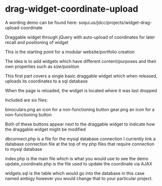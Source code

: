 # drag-widget-coordinate-upload

A wording demo can be found here: soqui.us/jdcc/projects/widget-drag-upload-coordinate

Draggable widget through jQuery with auto-upload of coordinates for later recall and positioning of widget

This is the starting point for a modular website/portfolio creation

The idea is to add widgets which have different content/purposes and their own properties such as size/position

This first part covers a single basic draggable widget which when released, uploads its coordinates to a sql database

When the page is reloaded, the widget is located where it was last dropped

Included are six files:

binoculars.png an icon for a non-functioning button
gear.png an icon for a non-functioning button

Both of these buttons appear next to the draggable widget to indicate how the draggable widget might be modified

dbconnect.php is a file for the mysql database connection
I currently link a database connection file at the top of my php files that require connection to mysql database

index.php is the main file which is what you would use to see the demo
update_coordinate.php is the file used to update the coordinate via AJAX

widgets.sql is the table which would go into the database in this case named ambigy however you would change that to your particular project.

